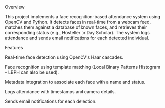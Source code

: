 
Overview

This project implements a face recognition-based attendance system using OpenCV and Python. It detects faces in real-time from a webcam feed, matches them against a database of known faces, and retrieves their corresponding status (e.g., Hosteller or Day Scholar). The system logs attendance and sends email notifications for each detected individual.

Features

Real-time face detection using OpenCV's Haar cascades.

Face recognition using template matching (Local Binary Patterns Histogram - LBPH can also be used).

Metadata integration to associate each face with a name and status.

Logs attendance with timestamps and camera details.

Sends email notifications for each detection.
